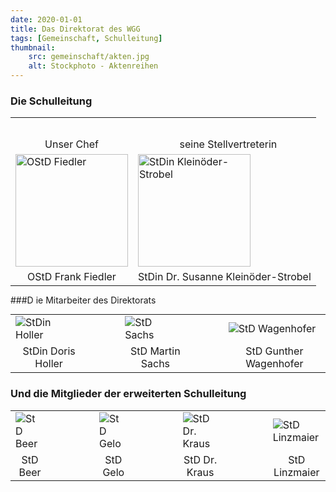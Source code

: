 ```yaml
---
date: 2020-01-01
title: Das Direktorat des WGG
tags: [Gemeinschaft, Schulleitung]
thumbnail: 
    src: gemeinschaft/akten.jpg
    alt: Stockphoto - Aktenreihen
---
```


### Die Schulleitung


<table style="margin:auto">
    <tr>
        <td style="padding-top: 2em; text-align: center">Unser Chef</td>
        <td style="padding-top: 2em;padding-left: 20px;text-align:center">seine Stellvertreterin</td>
    </tr>
    <tr>
        <td>
              <img src="/images/schulleitung/Fiedler.jpg" alt="OStD Fiedler" style = "width: 180px">
        </td>
        <td>
            <img src="/images/schulleitung/kleinoeder.jpg" alt="StDin Kleinöder-Strobel" style = "width: 180px">
        </td>
    </tr>
    <tr>
        <td style="text-align: center">
           OStD Frank Fiedler
        </td>
        <td style = "text-align: center">
            StDin Dr. Susanne Kleinöder-Strobel
        </td>
    </tr>
</table>

###D ie Mitarbeiter des Direktorats

<table style="margin:auto">
    <tr>
        <td>
            <img src="/images/schulleitung/holler.jpg" alt="StDin Holler" style="padding-right: 80px">
        </td>
        <td>
            <img src="/images/schulleitung/sachs.jpg" alt="StD Sachs" style="padding-right: 60px">
        </td>
        <td>
            <img src="/images/schulleitung/wagenhofer.jpg" alt="StD Wagenhofer">
        </td>
    </tr>
    <tr>
        <td style = "text-align: center; padding-right:60px">
            StDin Doris Holler
        </td>
        <td style="text-align: center; padding-right:60px" >
            StD Martin Sachs
        </td>
        <td style="text-align: center">
            StD Gunther Wagenhofer
        </td>
    </tr>
</table>

### Und die Mitglieder der erweiterten Schulleitung

<table style ="margin:auto">
    <tr>
        <td>
            <img src="/images/schulleitung/bfx.jpg" alt="StD Beer" style="padding-right: 80px">
        </td>
        <td>
            <img src="/images/schulleitung/gw.jpg" alt="StD Gelo" style="padding-right: 80px">
        </td>
        <td>
            <img src="/images/schulleitung/kt.jpg" alt="StD Dr. Kraus" style="padding-right: 80px">
        </td>
         <td>
            <img src="/images/schulleitung/lt.jpg" alt="StD Linzmaier">
        </td>
    </tr>
        <td style = "text-align: center; padding-right:80px">
            StD Beer
        </td>
        <td style="text-align: center; padding-right:80px" >
            StD Gelo
        </td>
        <td style="text-align: center; padding-right:80px">
            StD Dr. Kraus
        </td>
        <td style="text-align: center">
            StD Linzmaier
        </td>
    <tr>
    </tr>
</table>